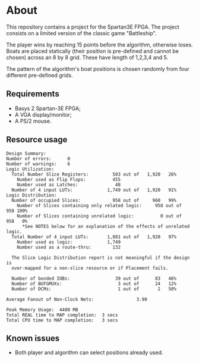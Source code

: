 # About

This repository contains a project for the Spartan3E FPGA. 
The project consists on a limited version of the classic game "Battleship".

The player wins by reaching 15 points before the algorithm, otherwise loses.
Boats are placed statically (their position is pre-defined and cannot be chosen) across an 8 by 8 grid. These have length of 1,2,3,4 and 5.

The pattern of the algorithm's boat positions is chosen randomly from four different pre-defined grids.

## Requirements

-  Basys 2 Spartan-3E FPGA;
- A VGA display/monitor;
- A PS/2 mouse.

## Resource usage

```
Design Summary:
Number of errors:      0
Number of warnings:    6
Logic Utilization:
  Total Number Slice Registers:         503 out of   1,920   26%
    Number used as Flip Flops:          455
    Number used as Latches:              48
  Number of 4 input LUTs:             1,749 out of   1,920   91%
Logic Distribution:
  Number of occupied Slices:            958 out of     960   99%
    Number of Slices containing only related logic:     958 out of     958 100%
    Number of Slices containing unrelated logic:          0 out of     958   0%
      *See NOTES below for an explanation of the effects of unrelated logic.
  Total Number of 4 input LUTs:       1,881 out of   1,920   97%
    Number used as logic:             1,749
    Number used as a route-thru:        132

  The Slice Logic Distribution report is not meaningful if the design is
  over-mapped for a non-slice resource or if Placement fails.

  Number of bonded IOBs:                 39 out of      83   46%
  Number of BUFGMUXs:                     3 out of      24   12%
  Number of DCMs:                         1 out of       2   50%

Average Fanout of Non-Clock Nets:                3.90

Peak Memory Usage:  4400 MB
Total REAL time to MAP completion:  3 secs 
Total CPU time to MAP completion:   3 secs 
```

## Known issues

- Both player and algorithm can select positions already used.
